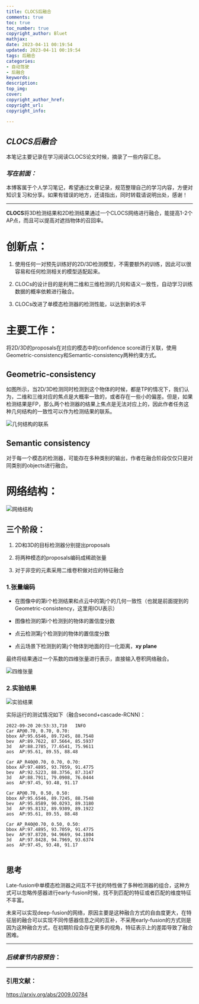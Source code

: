 ```yaml
---
title: CLOCS后融合
comments: true
toc: true
toc_number: true
copyright_author: Bluet
mathjax: 
date: 2023-04-11 00:19:54
updated: 2023-04-11 00:19:54
tags: 后融合
categories: 
- 自动驾驶
- 后融合
keywords:
description:
top_img:
cover:
copyright_author_href:
copyright_url:
copyright_info:

---
```


## ***CLOCS后融合***

本笔记主要记录在学习阅读CLOCS论文时候，摘录了一些内容汇总。

### ***写在前面：***

本博客属于个人学习笔记，希望通过文章记录，规范整理自己的学习内容，方便对知识复习和分享。如果有错误的地方，还请指出，同时转载请说明出处，感谢！

------

**CLOCS**将3D检测结果和2D检测结果通过一个CLOCS网络进行融合，能提高1-2个AP点，而且可以提高对遮挡物体的召回率。

# 创新点：

1. 使用任何一对预先训练好的2D/3D检测模型，不需要额外的训练，因此可以很容易和任何检测相关的模型适配起来。

1. CLOCs的设计目的是利用二维和三维检测的几何和语义一致性，自动学习训练数据的概率依赖进行融合。

1. CLOCs改进了单模态检测器的检测性能，以达到新的水平



# 主要工作：

将2D/3D的proposals在对应的模态中的confidence score进行关联，使用Geometric-consistency和Semantic-consistency两种约束方式。



## Geometric-consistency

如图所示，当2D/3D检测同时检测到这个物体的时候，都是TP的情况下，我们认为，二维和三维对应的焦点是大概率一致的，或者存在一些小的偏差。但是，如果检测结果是FP，那么两个检测器的结果上焦点是无法对应上的，因此作者任务这种几何结构的一致性可以作为检测结果的联系。

![几何结构的联系](https://www.synotech.top:5523/uploads/2023/04/12/202304122045108.png)



## Semantic consistency

对于每一个模态的检测器，可能存在多种类别的输出，作者在融合阶段仅仅只是对同类别的objects进行融合。



# **网络结构**：

![网络结构](https://www.synotech.top:5523/uploads/2023/04/12/202304122051468.png)

## 三个阶段：

1. 2D和3D的目标检测器分别提出proposals

1. 将两种模态的proposals编码成稀疏张量

1. 对于非空的元素采用二维卷积做对应的特征融合



### 1.张量编码

- 在图像中的第i个检测结果和点云中的第j个的几何一致性（也就是前面提到的Geometric-consistency，这里用IOU表示）

- 图像检测的第i个检测到的物体的置信度分数

- 点云检测第j个检测到的物体的置信度分数

- 点云场景下检测到的第j个物体到地面的归一化距离，**xy plane**

最终将结果通过一个系数的四维张量进行表示，直接输入卷积网络融合。

![四维张量](https://www.synotech.top:5523/uploads/2023/04/12/202304122053850.png)

### 2.实验结果

![实验结果](https://www.synotech.top:5523/uploads/2023/04/12/202304122054004.png)



实际运行的测试情况如下（融合second+cascade-RCNN)：

```shell
2022-09-20 20:53:33,710   INFO  
Car AP@0.70, 0.70, 0.70:
bbox AP:95.6546, 89.7245, 88.7548
bev  AP:89.7622, 87.5664, 85.5937
3d   AP:88.2785, 77.6541, 75.9611
aos  AP:95.61, 89.55, 88.48

Car AP_R40@0.70, 0.70, 0.70:
bbox AP:97.4895, 93.7059, 91.4775
bev  AP:92.5223, 88.3756, 87.3147
3d   AP:88.7911, 79.0908, 76.0444
aos  AP:97.45, 93.48, 91.17

Car AP@0.70, 0.50, 0.50:
bbox AP:95.6546, 89.7245, 88.7548
bev  AP:95.8589, 90.0293, 89.3180
3d   AP:95.8132, 89.9309, 89.1922
aos  AP:95.61, 89.55, 88.48

Car AP_R40@0.70, 0.50, 0.50:
bbox AP:97.4895, 93.7059, 91.4775
bev  AP:97.8720, 94.9669, 94.1804
3d   AP:97.8428, 94.7969, 93.6374
aos  AP:97.45, 93.48, 91.17


```



## 思考

Late-fusion中单模态检测器之间互不干扰的特性做了多种检测器的组合，这种方式可以忽略传感器进行early-fusion时候，找不到匹配的特征或者匹配的维度特征不丰富。

未来可以实现deep-fusion的网络，原因主要是这种融合方式的自由度更大，在特征层的融合可以实现不同传感器信息之间的互补，不采用early-fusion的方式则是因为这种融合方式，在初期阶段会存在更多的视角，特征表示上的差距导致了融合困难。




***

### ***后续章节内容预告***：

***

### 引用文献：

https://arxiv.org/abs/2009.00784

